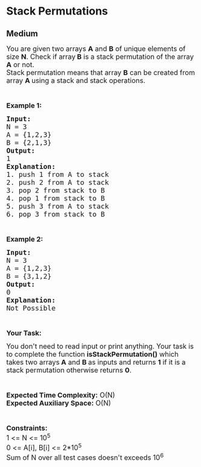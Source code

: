 # Stack Permutations
## Medium
<div class="problems_problem_content__Xm_eO"><p><span style="font-size:18px">You are given two arrays <strong>A</strong> and <strong>B</strong>&nbsp;of unique elements of size <strong>N</strong>. Check if array<strong> B</strong>&nbsp;is a stack permutation of the array <strong>A</strong> or not.<br>
Stack permutation means that array <strong>B</strong> can be created from array <strong>A </strong>using a stack and stack operations.</span></p>

<p>&nbsp;</p>

<p><strong><span style="font-size:18px">Example 1:</span></strong></p>

<pre><span style="font-size:18px"><strong>Input:</strong>
N = 3
A = {1,2,3}
B = {2,1,3}
<strong>Output:</strong>
1
<strong>Explanation:</strong>
1. push 1 from A to stack
2. push 2 from A to stack
3. pop 2 from stack to B
4. pop 1 from stack to B
5. push 3 from A to stack
6. pop 3 from stack to B</span></pre>

<p>&nbsp;</p>

<p><strong><span style="font-size:18px">Example 2:</span></strong></p>

<pre><span style="font-size:18px"><strong>Input:</strong>
N = 3
A = {1,2,3}
B = {3,1,2}
<strong>Output:</strong>
0
<strong>Explanation:</strong>
Not Possible</span></pre>

<p>&nbsp;</p>

<p><span style="font-size:18px"><strong>Your Task:</strong></span></p>

<p><span style="font-size:18px">You don't need to read input or print anything. Your task is to complete the function <strong>isStackPermutation()</strong>&nbsp;which takes two arrays<strong> A</strong> and <strong>B&nbsp;</strong>as inputs and returns <strong>1</strong> if it is a stack permutation otherwise returns <strong>0</strong>.</span></p>

<p>&nbsp;</p>

<p><span style="font-size:18px"><strong>Expected Time Complexity:</strong>&nbsp;O(N)<br>
<strong>Expected Auxiliary Space:</strong>&nbsp;O(N)</span></p>

<p>&nbsp;</p>

<p><span style="font-size:18px"><strong>Constraints:</strong><br>
1 &lt;= N &lt;= 10<sup>5</sup><br>
0 &lt;= A[i], B[i] &lt;= 2*10<sup>5</sup><br>
Sum of N over all test cases doesn't exceeds 10<sup>6</sup></span></p>
</div>